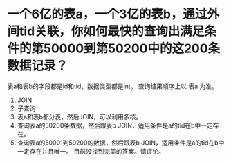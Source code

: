 # 一个6亿的表a，一个3亿的表b，通过外间tid关联，你如何最快的查询出满足条件的第50000到第50200中的这200条数据记录？



表a和表b的字段都是id和tid，数据类型都是int。
查询结果顺序上以 表a 为准。

1. JOIN
2. 子查询
3. 表a和表b都分表，然后JOIN，可以利用多核。
4. 查询表a的50200条数据，然后跟表b JOIN，适用条件是a的tid在b中一定存在。
5. 查询表a的50001到50200的数据，然后跟表b JOIN，适用条件是a的tid在b中一定存在并且唯一。
   目前没找到完美的答案。请评论。

